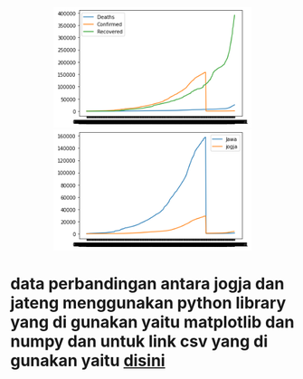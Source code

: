 <p align="center">
  <img src="https://github.com/dimitri23559/perbandingan-corona-jateng-jogja/blob/main/jateng.png" width="350" title="hover text">
   <img src="https://github.com/dimitri23559/perbandingan-corona-jateng-jogja/blob/main/perbandingan%20kasus%20positif.png" width="350" title="hover text">

</p>

<h1>data perbandingan antara jogja dan jateng menggunakan python 
        library yang di gunakan yaitu matplotlib dan numpy
        dan untuk link csv yang di gunakan yaitu <a href="https://drive.google.com/file/d/19KNP_lzEmxY4G8uB--W7zE6qSeYbkHwT/view?usp=sharing">disini</a>
    </h1>
